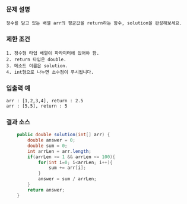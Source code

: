 ### 문제 설명
    정수를 담고 있는 배열 arr의 평균값을 return하는 함수, solution을 완성해보세요.

### 제한 조건
    1. 정수형 타입 배열이 파라미터에 있어야 함.
    2. return 타입은 double.
    3. 메소드 이름은 solution.
    4. int형으로 나누면 소수점이 무시됩니다.
    
### 입출력 예
    arr : [1,2,3,4], return : 2.5
    arr : [5,5], return : 5

### 결과 소스
```java
    public double solution(int[] arr) {
        double answer = 0;
        double sum = 0;
        int arrLen = arr.length;
        if(arrLen >= 1 && arrLen <= 100){
        	for(int i=0; i<arrLen; i++){
        		sum += arr[i];
        	}
        	answer = sum / arrLen;
        }
        return answer;
    }
```